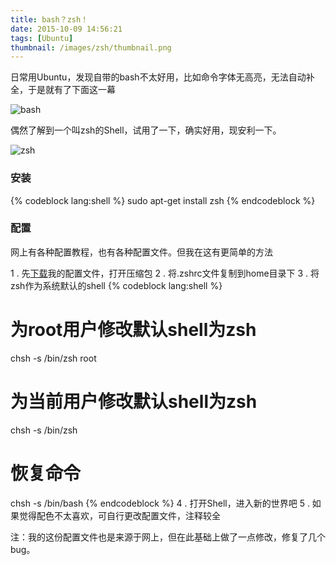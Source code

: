 ```yaml
---
title: bash？zsh！
date: 2015-10-09 14:56:21
tags: [Ubuntu]
thumbnail: /images/zsh/thumbnail.png
---
```

 日常用Ubuntu，发现自带的bash不太好用，比如命令字体无高亮，无法自动补全，于是就有了下面这一幕

<!--more-->

![bash](/images/zsh/bash.png)

偶然了解到一个叫zsh的Shell，试用了一下，确实好用，现安利一下。

![zsh](/images/zsh/zsh.png)

### 安装

{% codeblock lang:shell %}
sudo apt-get install zsh
{% endcodeblock %}

### 配置

网上有各种配置教程，也有各种配置文件。但我在这有更简单的方法

1 . 先[下载](https://codeload.github.com/trumi/zshrc/zip/master)我的配置文件，打开压缩包
2 . 将.zshrc文件复制到home目录下
3 .  将zsh作为系统默认的shell
{% codeblock lang:shell %}
# 为root用户修改默认shell为zsh
chsh -s /bin/zsh root
# 为当前用户修改默认shell为zsh
chsh -s /bin/zsh
# 恢复命令
chsh -s /bin/bash
{% endcodeblock %}
4 . 打开Shell，进入新的世界吧
5 . 如果觉得配色不太喜欢，可自行更改配置文件，注释较全

注：我的这份配置文件也是来源于网上，但在此基础上做了一点修改，修复了几个bug。
